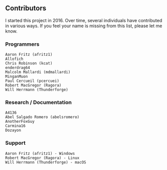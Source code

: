 ## Contributors

I started this project in 2016. Over time, several individuals have contributed in various ways. If you feel your name is missing from this list, please let me know.

### Programmers
    Aaron Fritz (afritz1)
    Allofich
    Chris Robinson (kcat)
    enderdrag64
    Malcolm Mallardi (mdmallardi)
    MinganMuon
    Paul Cercueil (pcercuei)
    Robert MacGregor (Ragora)
    Will Herrmann (Thunderforge)
    
### Research / Documentation
    A4136
    Abel Salgado Romero (abelsromero)
    AnotherFoxGuy
    Carmina16
    Dozayon
    
### Support
    Aaron Fritz (afritz1) - Windows
    Robert MacGregor (Ragora) - Linux
    Will Herrmann (Thunderforge) - macOS
